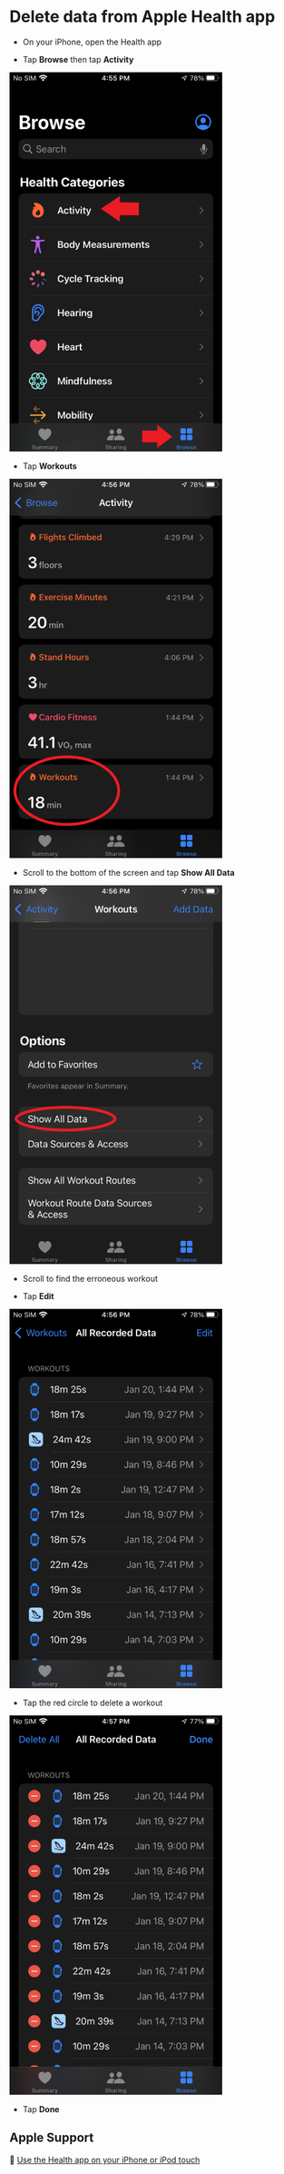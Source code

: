 # Delete data from Apple Health app

- On your iPhone, open the Health app

- Tap **Browse** then tap **Activity**

<img src="png/969511cbf76c17274e94ff704f4ee83fddfb3ccc.png" width="375">

- Tap **Workouts**

<img src="png/5f263bd29c1d5d22f19b479d98df2f1fd5c12aff.png" width="375">

- Scroll to the bottom of the screen and tap **Show All Data**

<img src="png/419502ec45c2072ebb7bc889ab5a8f6468de6dca.png" width="375">

- Scroll to find the erroneous workout

- Tap **Edit**

<img src="png/639e11156deb5ffd88c745128d952d3993b984a7.png" width="375">

- Tap the red circle to delete a workout

<img src="png/c0ac37807c266d57a9b8e27e02cff67f8b6a1ab6.png" width="375">

- Tap **Done**

## Apple Support

🔗 [Use the Health app on your iPhone or iPod touch](https://support.apple.com/en-us/HT203037)
